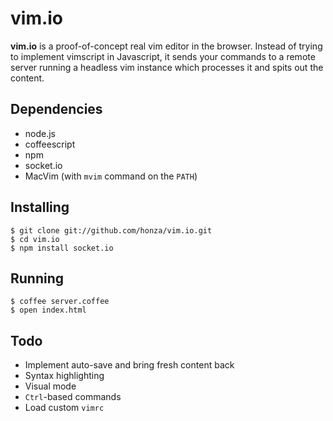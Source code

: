 vim.io
======

**vim.io** is a proof-of-concept real vim editor in the browser. Instead of
trying to implement vimscript in Javascript, it sends your commands to a remote
server running a headless vim instance which processes it and spits out the
content.

Dependencies
------------

* node.js
* coffeescript
* npm
* socket.io
* MacVim (with `mvim` command on the `PATH`)

Installing
----------

    $ git clone git://github.com/honza/vim.io.git
    $ cd vim.io
    $ npm install socket.io

Running
-------

    $ coffee server.coffee
    $ open index.html

Todo
----

* Implement auto-save and bring fresh content back
* Syntax highlighting
* Visual mode
* `Ctrl`-based commands
* Load custom `vimrc`

